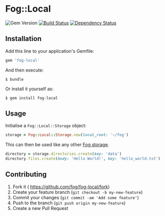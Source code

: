 # Fog::Local

![Gem Version](https://badge.fury.io/rb/fog-local.svg)
[![Build Status](https://travis-ci.org/fog/fog-local.svg?branch=master)](https://travis-ci.org/fog/fog-local)
[![Dependency Status](https://gemnasium.com/fog/fog-local.svg)](https://gemnasium.com/fog/fog-local)

## Installation

Add this line to your application's Gemfile:

```ruby
gem 'fog-local'
```

And then execute:

    $ bundle

Or install it yourself as:

    $ gem install fog-local

## Usage

Initialise a `Fog::Local::Storage` object:

```ruby
storage = Fog::Local::Storage.new(local_root: '~/fog')
```

This can then be used like any other [Fog storage](http://fog.io/storage/).

```ruby
directory = storage.directories.create(key: 'data')
directory.files.create(body: 'Hello World!', key: 'hello_world.txt')
```

## Contributing

1. Fork it ( https://github.com/fog/fog-local/fork)
2. Create your feature branch (`git checkout -b my-new-feature`)
3. Commit your changes (`git commit -am 'Add some feature'`)
4. Push to the branch (`git push origin my-new-feature`)
5. Create a new Pull Request
